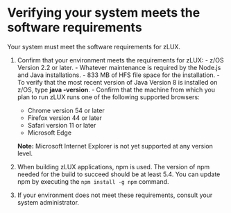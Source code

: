 # Verifying your system meets the software requirements

Your system must meet the software requirements for zLUX.

1.   Confirm that your environment meets the requirements for zLUX: 
    -   z/OS Version 2.2 or later.
    -   Whatever maintenance is required by the Node.js and Java installations.
    -   833 MB of HFS file space for the installation.
    -   To verify that the most recent version of Java Version 8 is installed on z/OS, type **java -version**.
    -   Confirm that the machine from which you plan to run zLUX runs one of the following supported browsers:

        -   Chrome version 54 or later
        -   Firefox version 44 or later
        -   Safari version 11 or later
        -   Microsoft Edge
        
        **Note:** Microsoft Internet Explorer is not yet supported at any version level.
        
2.   When building zLUX applications, npm is used. The version of npm needed for the build to succeed should be at least 5.4. You can update npm by executing the `npm install -g npm` command.
2.   If your environment does not meet these requirements, consult your system administrator. 


